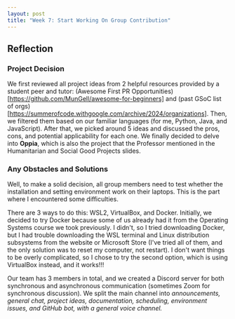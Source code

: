 ```yaml
---
layout: post
title: "Week 7: Start Working On Group Contribution"
---
```


## Reflection

### Project Decision
We first reviewed all project ideas from 2 helpful resources provided by a student peer and tutor: (Awesome First PR Opportunities)[https://github.com/MunGell/awesome-for-beginners] and (past GSoC list of orgs)[https://summerofcode.withgoogle.com/archive/2024/organizations]. Then, we filtered them based on our familiar languages (for me, Python, Java, and JavaScript). After that, we picked around 5 ideas and discussed the pros, cons, and potential applicability for each one. We finally decided to delve into **Oppia**, which is also the project that the Professor mentioned in the Humanitarian and Social Good Projects slides.

<!--more-->

### Any Obstacles and Solutions
Well, to make a solid decision, all group members need to test whether the installation and setting environment work on their laptops. This is the part where I encountered some difficulties.

There are 3 ways to do this: WSL2, VirtualBox, and Docker.
Initially, we decided to try Docker because some of us already had it from the Operating Systems course we took previously. I didn't, so I tried downloading Docker, but I had trouble downloading the WSL terminal and Linux distribution subsystems from the website or Microsoft Store (I've tried all of them, and the only solution was to reset my computer, not restart). I don't want things to be overly complicated, so I chose to try the second option, which is using VirtualBox instead, and it works!!!

Our team has 3 members in total, and we created a Discord server for both synchronous and asynchronous communication (sometimes Zoom for synchronous discussion). We split the main channel into *announcements, general chat, project ideas, documentation, scheduling, environment issues, and GitHub bot, with a general voice channel.*
